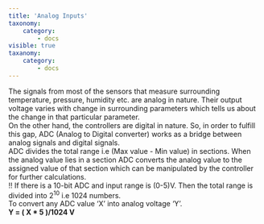 ```yaml
---
title: 'Analog Inputs'
taxonomy:
    category:
        - docs
visible: true
taxanomy:
    category:
        - docs
---
```


The signals from most of the sensors that measure surrounding temperature, pressure, humidity etc. are analog in nature. Their output voltage varies with change in surrounding parameters which tells us about the change in that particular parameter.  
On the other hand, the controllers are digital in nature. So, in order to fulfill this gap, ADC (Analog to Digital converter) works as a bridge between analog signals and digital signals.  
ADC divides the total range i.e (Max value - Min value) in sections. When the analog value lies in a section ADC converts the analog value to the assigned value of that section which can be manipulated by the controller for further calculations.  
!! If there is a 10-bit ADC and input range is (0-5)V. Then the total range is divided into 2<sup>10</sup> i.e 1024 numbers.  
To convert any ADC value ‘X’ into analog voltage ‘Y’.  
**Y = ( X * 5 )/1024 V**  